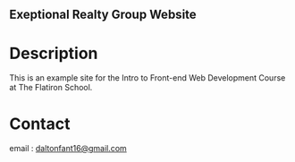 Exeptional Realty Group Website
---

# Description

This is an example site for the Intro to Front-end Web Development Course at The Flatiron School.

# Contact 

email : daltonfant16@gmail.com 
